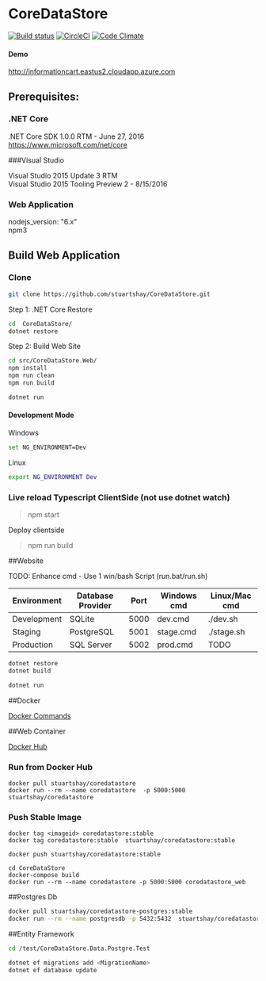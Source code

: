 # CoreDataStore

[![Build status](https://ci.appveyor.com/api/projects/status/4j2ebt69uw0e0wmg/branch/master?svg=true)](https://ci.appveyor.com/project/StuartShay/coredatastore/branch/master)
[![CircleCI](https://circleci.com/gh/stuartshay/CoreDataStore.svg?style=svg)](https://circleci.com/gh/stuartshay/CoreDataStore)
[![Code Climate](https://codeclimate.com/github/stuartshay/CoreDataStore/badges/gpa.svg)](https://codeclimate.com/github/stuartshay/CoreDataStore)

#### Demo
http://informationcart.eastus2.cloudapp.azure.com   

## Prerequisites:

### .NET Core 
.NET Core SDK 1.0.0 RTM  - June 27, 2016    
https://www.microsoft.com/net/core  

###Visual Studio  

Visual Studio 2015 Update 3 RTM     
Visual Studio 2015 Tooling Preview 2 - 8/15/2016

### Web Application
nodejs_version: "6.x"    
npm3

## Build Web Application

### Clone

```bash
git clone https://github.com/stuartshay/CoreDataStore.git
```

Step 1: .NET Core Restore
```bash
cd  CoreDataStore/
dotnet restore
```

Step 2: Build Web Site


```bash
cd src/CoreDataStore.Web/
npm install
npm run clean
npm run build

dotnet run
```

#### Development Mode

Windows   
```bash
set NG_ENVIRONMENT=Dev
```

Linux   
```bash
export NG_ENVIRONMENT Dev
```


### Live reload Typescript ClientSide (not use dotnet watch)
> npm start

Deploy clientside
> npm run build


##Website

TODO: Enhance cmd - Use 1 win/bash Script (run.bat/run.sh)    

| Environment   | Database Provider     | Port  | Windows cmd  | Linux/Mac cmd
|---------------| ----------------------|:-----:|--------------|--------------
| Development   | SQLite                | 5000  | dev.cmd      | ./dev.sh   
| Staging       | PostgreSQL            | 5001  | stage.cmd    | ./stage.sh
| Production    | SQL Server            | 5002  | prod.cmd     | TODO


```bash
dotnet restore
dotnet build

dotnet run
```
##Docker   

[Docker Commands](docker/README.md)      

##Web Container

[Docker Hub](https://hub.docker.com/r/stuartshay/coredatastore/ )

### Run from Docker Hub
```
docker pull stuartshay/coredatastore
docker run --rm --name coredatastore  -p 5000:5000  stuartshay/coredatastore
```

### Push Stable Image 
```
docker tag <imageid> coredatastore:stable
docker tag coredatastore:stable  stuartshay/coredatastore:stable

docker push stuartshay/coredatastore:stable
```

```
cd CoreDataStore
docker-compose build
docker run --rm --name coredatastore -p 5000:5000 coredatastore_web
```

##Postgres Db

```bash
docker pull stuartshay/coredatastore-postgres:stable
docker run --rm --name postgresdb -p 5432:5432  stuartshay/coredatastore-postgres:stable  
```

##Entity Framework

```bash
cd /test/CoreDataStore.Data.Postgre.Test

dotnet ef migrations add <MigrationName>
dotnet ef database update
```

